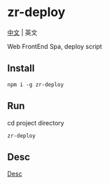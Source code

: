 # zr-deploy
[中文](./README_zh.md) | 英文

Web FrontEnd Spa, deploy script


## Install
```shell
npm i -g zr-deploy
```


## Run
cd project directory
```shell
zr-deploy
```

## Desc
[Desc](./Desc.md)
